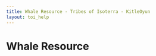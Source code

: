 ```yaml
---
title: Whale Resource - Tribes of Isoterra - KitleOyun
layout: toi_help
---
```


<h1 class="h1">Whale Resource</h1>
